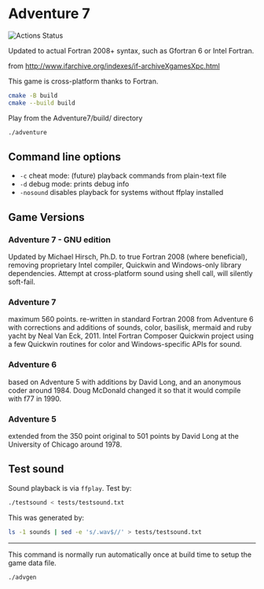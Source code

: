 # Adventure 7

![Actions Status](https://github.com/fortran-gaming/Adventure7/workflows/ci_cmake/badge.svg)

Updated to actual Fortran 2008+ syntax, such as Gfortran 6 or Intel Fortran.

from <http://www.ifarchive.org/indexes/if-archiveXgamesXpc.html>

This game is cross-platform thanks to Fortran.

```sh
cmake -B build
cmake --build build
```

Play from the Adventure7/build/ directory

```sh
./adventure
```

## Command line options

* `-c` cheat mode: (future) playback commands from plain-text file
* `-d` debug mode: prints debug info
* `-nosound` disables playback for systems without ffplay installed

## Game Versions

### Adventure 7 - GNU edition

Updated by Michael Hirsch, Ph.D. to true Fortran 2008 (where beneficial), removing proprietary Intel compiler, Quickwin and Windows-only library dependencies.
Attempt at cross-platform sound using shell call, will silently soft-fail.

### Adventure 7

maximum 560 points. re-written in standard Fortran 2008 from Adventure 6
with corrections and additions of sounds, color, basilisk, mermaid and
ruby yacht by Neal Van Eck, 2011. Intel Fortran Composer Quickwin
project using a few Quickwin routines for color and Windows-specific
APIs for sound.

### Adventure 6

based on Adventure 5 with additions by David Long, and an anonymous coder around 1984.
Doug McDonald changed it so that it would compile with f77 in 1990.

### Adventure 5

extended from the 350 point original to 501 points by David Long at the
University of Chicago around 1978.

## Test sound

Sound playback is via `ffplay`. Test by:

```sh
./testsound < tests/testsound.txt
```

This was generated by:

```sh
ls -1 sounds | sed -e 's/.wav$//' > tests/testsound.txt
```

---

This command is normally run automatically once at build time to setup the game data file.

```sh
./advgen
